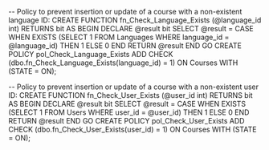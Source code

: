 -- Policy to prevent insertion or update of a course with a non-existent language ID:
CREATE FUNCTION fn_Check_Language_Exists (@language_id int)
RETURNS bit
AS
BEGIN
    DECLARE @result bit
    SELECT @result = CASE WHEN EXISTS (SELECT 1 FROM Languages WHERE language_id = @language_id) THEN 1 ELSE 0 END
    RETURN @result
END
GO
CREATE POLICY pol_Check_Language_Exists
ADD CHECK (dbo.fn_Check_Language_Exists(language_id) = 1)
ON Courses
WITH (STATE = ON);

-- Policy to prevent insertion or update of a course with a non-existent user ID:
CREATE FUNCTION fn_Check_User_Exists (@user_id int)
RETURNS bit
AS
BEGIN
    DECLARE @result bit
    SELECT @result = CASE WHEN EXISTS (SELECT 1 FROM Users WHERE user_id = @user_id) THEN 1 ELSE 0 END
    RETURN @result
END
GO
CREATE POLICY pol_Check_User_Exists
ADD CHECK (dbo.fn_Check_User_Exists(user_id) = 1)
ON Courses
WITH (STATE = ON);
